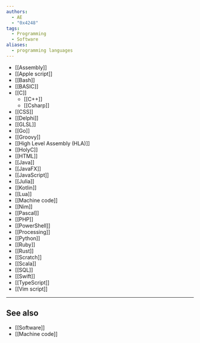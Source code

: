```yaml
---
authors:
  - AE
  - "0x4248"
tags:
  - Programming
  - Software
aliases:
  - programming languages
---
```

- [[Assembly]]
- [[Apple script]]
- [[Bash]]
- [[BASIC]]
- [[C]]
	- [[C++]]
	- [[Csharp]]
- [[CSS]]
- [[Delphi]]
- [[GLSL]]
- [[Go]]
- [[Groovy]]
- [[High Level Assembly (HLA)]]
- [[HolyC]]
- [[HTML]]
- [[Java]]
- [[JavaFX]]
- [[JavaScript]]
- [[Julia]]
- [[Kotlin]]
- [[Lua]]
- [[Machine code]]
- [[Nim]]
- [[Pascal]]
- [[PHP]]
- [[PowerShell]]
- [[Processing]]
- [[Python]]
- [[Ruby]]
- [[Rust]]
- [[Scratch]]
- [[Scala]]
- [[SQL]]
- [[Swift]]
- [[TypeScript]]
- [[Vim script]]

___
## See also
- [[Software]]
- [[Machine code]]